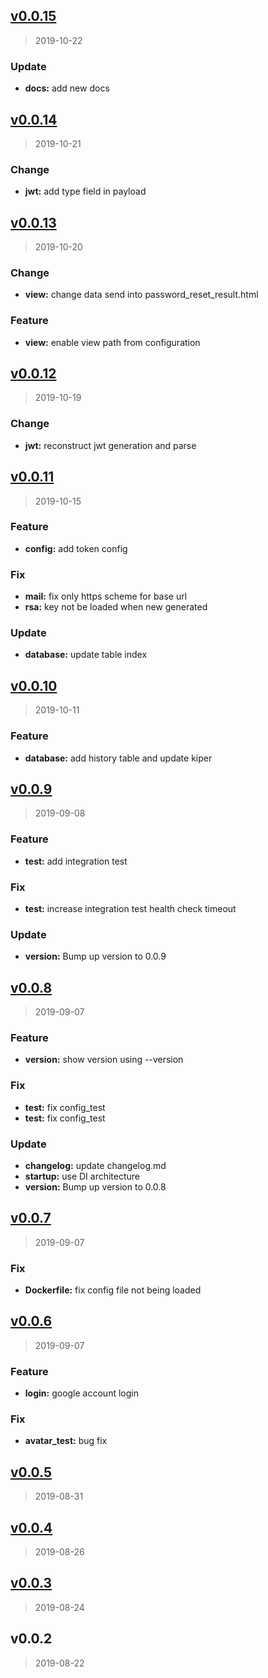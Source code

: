 
<a name="v0.0.15"></a>
## [v0.0.15](https://github.com/MuShare/pluto/compare/v0.0.14...v0.0.15)

> 2019-10-22

### Update

* **docs:** add new docs


<a name="v0.0.14"></a>
## [v0.0.14](https://github.com/MuShare/pluto/compare/v0.0.13...v0.0.14)

> 2019-10-21

### Change

* **jwt:** add type field in payload


<a name="v0.0.13"></a>
## [v0.0.13](https://github.com/MuShare/pluto/compare/v0.0.12...v0.0.13)

> 2019-10-20

### Change

* **view:** change data send into password_reset_result.html

### Feature

* **view:** enable view path from configuration


<a name="v0.0.12"></a>
## [v0.0.12](https://github.com/MuShare/pluto/compare/v0.0.11...v0.0.12)

> 2019-10-19

### Change

* **jwt:** reconstruct jwt generation and parse


<a name="v0.0.11"></a>
## [v0.0.11](https://github.com/MuShare/pluto/compare/v0.0.10...v0.0.11)

> 2019-10-15

### Feature

* **config:** add token config

### Fix

* **mail:** fix only https scheme for base url
* **rsa:** key not be loaded when new generated

### Update

* **database:** update table index


<a name="v0.0.10"></a>
## [v0.0.10](https://github.com/MuShare/pluto/compare/v0.0.9...v0.0.10)

> 2019-10-11

### Feature

* **database:** add history table and update kiper


<a name="v0.0.9"></a>
## [v0.0.9](https://github.com/MuShare/pluto/compare/v0.0.8...v0.0.9)

> 2019-09-08

### Feature

* **test:** add integration test

### Fix

* **test:** increase integration test health check timeout

### Update

* **version:** Bump up version to 0.0.9


<a name="v0.0.8"></a>
## [v0.0.8](https://github.com/MuShare/pluto/compare/v0.0.7...v0.0.8)

> 2019-09-07

### Feature

* **version:** show version using --version

### Fix

* **test:** fix config_test
* **test:** fix config_test

### Update

* **changelog:** update changelog.md
* **startup:** use DI architecture
* **version:** Bump up version to 0.0.8


<a name="v0.0.7"></a>
## [v0.0.7](https://github.com/MuShare/pluto/compare/v0.0.6...v0.0.7)

> 2019-09-07

### Fix

* **Dockerfile:** fix config file not being loaded


<a name="v0.0.6"></a>
## [v0.0.6](https://github.com/MuShare/pluto/compare/v0.0.5...v0.0.6)

> 2019-09-07

### Feature

* **login:** google account login

### Fix

* **avatar_test:** bug fix


<a name="v0.0.5"></a>
## [v0.0.5](https://github.com/MuShare/pluto/compare/v0.0.4...v0.0.5)

> 2019-08-31


<a name="v0.0.4"></a>
## [v0.0.4](https://github.com/MuShare/pluto/compare/v0.0.3...v0.0.4)

> 2019-08-26


<a name="v0.0.3"></a>
## [v0.0.3](https://github.com/MuShare/pluto/compare/v0.0.2...v0.0.3)

> 2019-08-24


<a name="v0.0.2"></a>
## v0.0.2

> 2019-08-22

